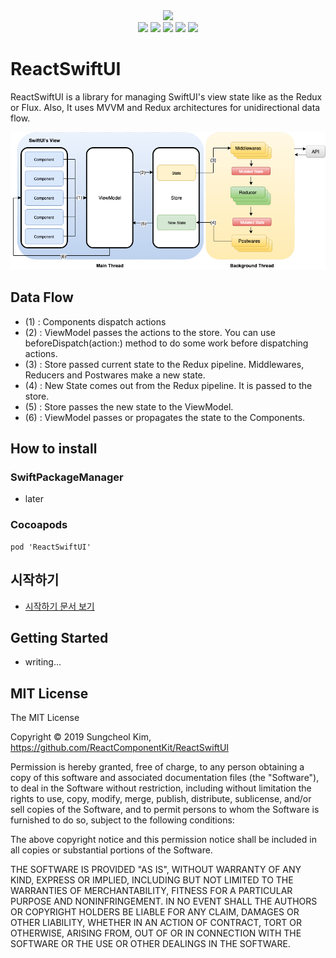 <div align="center">
	<img src="https://raw.githubusercontent.com/ReactComponentKit/ReactComponentKit/master/art/logo.png">
</div>

<div align="center">
	<img src="https://img.shields.io/badge/iOS-%3E%3D%2013.0-green.svg" />
	<img src="https://img.shields.io/badge/OSX-%3E%3D%2010.15-green.svg" />
	<img src="https://img.shields.io/badge/Swift-%3E%3D%205.0-orange.svg" />
	<img src="https://img.shields.io/cocoapods/v/ReactSwiftUI.svg" />
	<img src="https://img.shields.io/github/license/ReactComponentKit/ReactSwiftUI.svg" />
</div>

# ReactSwiftUI

ReactSwiftUI is a library for managing SwiftUI's view state like as the Redux or Flux. Also, It uses MVVM and Redux architectures for unidirectional data flow.

<div align="center"><img src="https://raw.githubusercontent.com/ReactComponentKit/ReactSwiftUI/master/art/ReactSwiftUI.png"></div>

## Data Flow

 * (1) : Components dispatch actions
 * (2) : ViewModel passes the actions to the store. You can use beforeDispatch(action:) method to do some work before dispatching actions.
 * (3) : Store passed current state to the Redux pipeline. Middlewares, Reducers and Postwares make a new state.
 * (4) : New State comes out from the Redux pipeline. It is passed to the store.
 * (5) : Store passes the new state to the ViewModel.
 * (6) : ViewModel passes or propagates the state to the Components.

## How to install

### SwiftPackageManager

* later

### Cocoapods

```
pod 'ReactSwiftUI'
```

## 시작하기

 * [시작하기 문서 보기](https://github.com/ReactComponentKit/ReactComponentKit/wiki/%EC%8B%9C%EC%9E%91%ED%95%98%EA%B8%B0)

## Getting Started

 * writing...


## MIT License

The MIT License

Copyright © 2019 Sungcheol Kim, https://github.com/ReactComponentKit/ReactSwiftUI

Permission is hereby granted, free of charge, to any person obtaining a copy
of this software and associated documentation files (the "Software"), to deal
in the Software without restriction, including without limitation the rights
to use, copy, modify, merge, publish, distribute, sublicense, and/or sell
copies of the Software, and to permit persons to whom the Software is
furnished to do so, subject to the following conditions:

The above copyright notice and this permission notice shall be included in
all copies or substantial portions of the Software.

THE SOFTWARE IS PROVIDED "AS IS", WITHOUT WARRANTY OF ANY KIND, EXPRESS OR
IMPLIED, INCLUDING BUT NOT LIMITED TO THE WARRANTIES OF MERCHANTABILITY,
FITNESS FOR A PARTICULAR PURPOSE AND NONINFRINGEMENT. IN NO EVENT SHALL THE
AUTHORS OR COPYRIGHT HOLDERS BE LIABLE FOR ANY CLAIM, DAMAGES OR OTHER
LIABILITY, WHETHER IN AN ACTION OF CONTRACT, TORT OR OTHERWISE, ARISING FROM,
OUT OF OR IN CONNECTION WITH THE SOFTWARE OR THE USE OR OTHER DEALINGS IN
THE SOFTWARE.